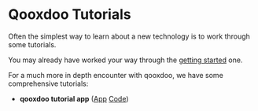 # Qooxdoo Tutorials

Often the simplest way to learn about a new technology is to work through some
tutorials.

You may already have worked your way through the [getting started](?id=getting-started) one.

For a much more in depth encounter with qooxdoo, we have some comprehensive tutorials: 

- **qooxdoo tutorial app** ([App](http://www.qooxdoo.org/qxl.tutorial) [Code](https://github.com/qooxdoo/qxl.tutorial))




